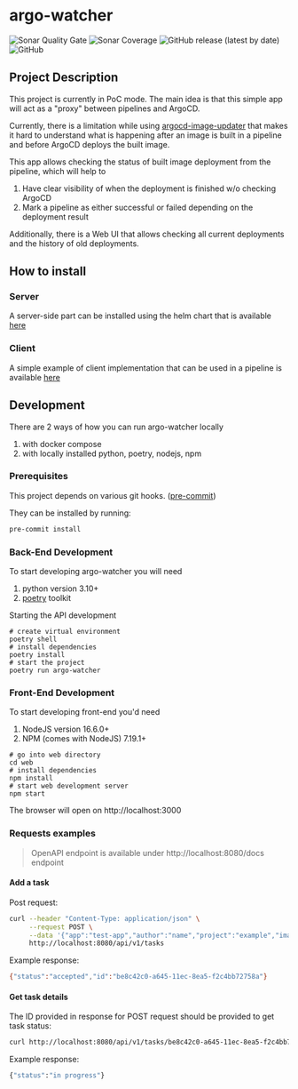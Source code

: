 # argo-watcher
![Sonar Quality Gate](https://img.shields.io/sonar/quality_gate/shini4i_argo-watcher?server=https%3A%2F%2Fsonarcloud.io)
![Sonar Coverage](https://img.shields.io/sonar/coverage/shini4i_argo-watcher?server=https%3A%2F%2Fsonarcloud.io)
![GitHub release (latest by date)](https://img.shields.io/github/v/release/shini4i/argo-watcher)
![GitHub](https://img.shields.io/github/license/shini4i/argo-watcher)

## Project Description

This project is currently in PoC mode. The main idea is that this simple app will act as a "proxy" between pipelines and ArgoCD.

Currently, there is a limitation while using [argocd-image-updater](https://github.com/argoproj-labs/argocd-image-updater) that makes it hard
to understand what is happening after an image is built in a pipeline and before ArgoCD deploys the built image.

This app allows checking the status of built image deployment from the pipeline, which will help to
1) Have clear visibility of when the deployment is finished w/o checking ArgoCD
2) Mark a pipeline as either successful or failed depending on the deployment result

Additionally, there is a Web UI that allows checking all current deployments and the history of old deployments.

## How to install
### Server
A server-side part can be installed using the helm chart that is available  [here](https://artifacthub.io/packages/helm/shini4i/argo-watcher)
### Client
A simple example of client implementation that can be used in a pipeline is available [here](https://github.com/shini4i/argo-watcher/tree/main/client)

## Development

There are 2 ways of how you can run argo-watcher locally
1. with docker compose
2. with locally installed python, poetry, nodejs, npm

### Prerequisites
This project depends on various git hooks. ([pre-commit](https://pre-commit.com))

They can be installed by running:
```bash
pre-commit install
```
### Back-End Development

To start developing argo-watcher you will need
1. python version 3.10+
2. [poetry](https://python-poetry.org/) toolkit

Starting the API development

```shell
# create virtual environment
poetry shell
# install dependencies
poetry install
# start the project
poetry run argo-watcher
```

### Front-End Development

To start developing front-end you'd need
1. NodeJS version 16.6.0+
2. NPM (comes with NodeJS) 7.19.1+

```shell
# go into web directory
cd web
# install dependencies
npm install
# start web development server
npm start
```

The browser will open on http://localhost:3000

### Requests examples
> OpenAPI endpoint is available under http://localhost:8080/docs endpoint
#### Add a task
Post request:
```bash
curl --header "Content-Type: application/json" \
     --request POST \
     --data '{"app":"test-app","author":"name","project":"example","images":[{"image":"example", "tag":"v1.8.0"}]}' \
     http://localhost:8080/api/v1/tasks
```
Example response:
```bash
{"status":"accepted","id":"be8c42c0-a645-11ec-8ea5-f2c4bb72758a"}
```
#### Get task details
The ID provided in response for POST request should be provided to get task status:
```bash
curl http://localhost:8080/api/v1/tasks/be8c42c0-a645-11ec-8ea5-f2c4bb72758a
```
Example response:
```bash
{"status":"in progress"}
```
